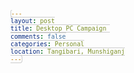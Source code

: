 ```yaml
---
layout: post
title: Desktop PC Campaign 
comments: false
categories: Personal
location: Tangibari, Munshiganj
---
```



<link href="https://cdn.jsdelivr.net/gh/christabor/css-progress-wizard@master/css/progress-wizard.min.css" rel="stylesheet">
<style>
    a[href^="http"]{
        border:none;
    }
    a {
        text-decoration: none;
        border:none !important;
    }
    ul {
        margin: 0;
        padding: 0.4em;
        list-style-type: square;
    }
    li {
        padding-left: 0.5em;
        line-height: 2.4em;
    }
    code {
        font-family: Monaco, Consolas, "Lucida Console", monospace;
        background-color: #f1f1f1;
        font-size: 70%;
        padding: 4px 8px;
        border-radius: 4px;
        border: 1px solid #ccc;
    }
    .subdued {
        font-size: 80%;
        opacity: 0.6;
    }

    /* A totally custom override */

    .progress-indicator.custom-complex {
        margin-top: 2em;
        margin-bottom: 1em;
        background-color: #f1f1f1;
        padding: 10px 5px;
        border: 1px solid #ddd;
        border-radius: 10px;
    }
    .progress-indicator.custom-complex > li .bubble {
        height: 12px;
        width: 99%;
        border-radius: 2px;
        box-shadow: inset -5px 0 12px rgba(0, 0, 0, 0.2);
    }
    .progress-indicator.custom-complex > li .bubble:before,
    .progress-indicator.custom-complex > li .bubble:after {
        display: none;
    }

    /* Demo for vertical bars */

    .progress-indicator.stepped.stacked {
        width: 48%;
        display: inline-block;
    }
    .progress-indicator.stepped.stacked > li {
        height: 150px;
    }
    .progress-indicator.stepped.stacked > li .bubble {
        padding: 0.1em;
    }
    .progress-indicator.stepped.stacked > li:first-of-type .bubble {
        padding: 0.5em;
    }
    .progress-indicator.stepped.stacked > li:last-of-type .bubble {
        padding: 0em;
    }

    /* Nocenter */

    .progress-indicator.nocenter.stacked > li {
        min-height: 100px;
    }
    .progress-indicator.nocenter.stacked > li span {
        display: block;
    }

    /* Demo for Timeline vertical bars */

    #timeline-speaker-example {
        background-color: #2b4a6d;
        color: white;
        padding: 1em 2em;
        text-align: center;
        border-radius: 10px;
    }
    #timeline-speaker-example .progress-indicator {
        width: 100%;
    }
    #timeline-speaker-example .bubble {
        padding: 0;
    }
    #timeline-speaker-example .progress-indicator > li {
        color: white;
    }
    #timeline-speaker-example .time {
        position: relative;
        left: -80px;
        top: 30px;
        font-size: 130%;
        text-align: right;
        opacity: 0.6;
        font-weight: 100;
    }
    #timeline-speaker-example .current-time .time {
        font-size: 170%;
        opacity: 1;
    }
    #timeline-speaker-example .stacked-text {
        top: -37px;
        left: -50px;
    }
    #timeline-speaker-example .subdued {
        font-size: 10px;
        display: block;
    }
    #timeline-speaker-example > li:hover {
        color: #ff3d54;
    }
    #timeline-speaker-example > li:hover .bubble,
    #timeline-speaker-example > li:hover .bubble:before,
    #timeline-speaker-example > li:hover .bubble:after {
        background-color: #ff3d54;
    }
    #timeline-speaker-example .current-time .sub-info {
        font-size: 60%;
        line-height: 0.2em;
        text-transform: capitalize;
        color: #6988be;
    }
    @media handheld, screen and (max-width: 400px) {
        .container {
            margin: 0;
            width: 100%;
        }
        .progress-indicator.stacked {
            display: block;
            width: 100%;
        }
        .progress-indicator.stacked > li {
            height: 80px;
        }
    }
    
    /* Table styles */
    .tg  {border:none;border-collapse:collapse;border-color:#ccc;border-spacing:0;}
    .tg td{background-color:#fff;border-color:#ccc;border-style:solid;border-width:0px;color:#333;
      font-family:Arial, sans-serif;font-size:14px;overflow:hidden;padding:10px 20px;word-break:normal;}
    .tg th{background-color:#f0f0f0;border-color:#ccc;border-style:solid;border-width:0px;color:#333;
      font-family:Arial, sans-serif;font-size:14px;font-weight:normal;overflow:hidden;padding:10px 20px;word-break:normal;}
    .tg .tg-baqh{text-align:center;vertical-align:top}
    .tg .tg-5fiw{background-color:#f9f9f9;border-color:inherit;text-align:right;vertical-align:top}
    .tg .tg-zd5i{border-color:inherit;font-size:14px;text-align:left;vertical-align:top}
    .tg .tg-dvpl{border-color:inherit;text-align:right;vertical-align:top}
    .tg .tg-btxf{background-color:#f9f9f9;border-color:inherit;text-align:left;vertical-align:top}
    .tg .tg-dzk6{background-color:#f9f9f9;text-align:center;vertical-align:top}
    .tg .tg-0pky{border-color:inherit;text-align:left;vertical-align:top}
    
    table{ width: 100%;}
    thead, th{font-weight: bold;}
    
    </style>

<body>
Here is the complete overview and the product lists that I'm going to purchase, with additional information such as product links, how much money has been managed so far etc.
<br/>
<br/>


<i class="fas fa-check-circle"></i> implies money raised to purchase this item. 
<br/>

<ul class="progress-indicator custom-complex">    
    <li class="completed">
            <a target="_blank" href="https://www.ryanscomputers.com/detail/a4-tech-kb-8a-black-usb-smart-key-keyboard">
            <span class="bubble"></span>
            <i class="fas fa-check-circle" style="color:#65d074;"></i>
            <i class="fas fa-keyboard"></i>
            Keyboard
        </a>
    </li>
    
    <li class="active">
        <a target="_blank" href="https://www.ryanscomputers.com/detail/a4-tech-op-620d-usb-optical-mouse">
            <span class="bubble"></span>
            <i class="fas fa-mouse-pointer"></i>
            Mouse
        </a>
    </li>
    <li>
        <a target="_blank" href="https://www.startech.com.bd/dell-optiplex-5050-core-i5-win10-pc">
            <span class="bubble"></span>
            <i class="fas fa-server"></i>
            System Unit
        </a>
    </li>
    <li>
        <a target="_blank" href="https://www.ryanscomputers.com/detail/dell-e2316h-23-inch-full-hd-tn-panel-wled-backlight-monitor-dpvga-wall">
            <span class="bubble"></span>
            <i class="fas fa-desktop"></i>
            Monitor
        </a>
    </li>
    <li>
        <a target="_blank" href="https://www.ryanscomputers.com/detail/-power-guard-pg650va-ps-650va-offline-ups-with-metal-body-">
            <span class="bubble"></span>
            <i class="fas fa-battery-three-quarters"></i>
            UPS
        </a>
    </li>
</ul>


<h3> Collection so far:</h3>
<table class="tg">
<thead>
  <tr>
    <th class="tg-zd5i">Identity</th>
    <th class="tg-baqh">Transaction ID</th>
    <th class="tg-dvpl">Amount</th>
  </tr>
</thead>
<tbody>
    
  <!-- even -->
  <tr>
    <td class="tg-btxf">01679122103</td>
    <td class="tg-dzk6">7HQ9E845KN</td>
    <td class="tg-5fiw">৳580</td>
  </tr>
    
  <!-- odd -->  
  <tr>
    <td class="tg-0pky">anonymous</td>
    <td class="tg-baqh">xxxxx</td>
    <td class="tg-dvpl">৳20</td>
  </tr>


</tbody>
</table>
